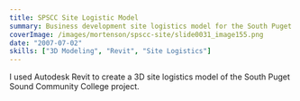 ```yaml
---
title: SPSCC Site Logistic Model
summary: Business development site logistics model for the South Puget Sound Community College project
coverImage: /images/mortenson/spscc-site/slide0031_image155.png
date: "2007-07-02"
skills: ["3D Modeling", "Revit", "Site Logistics"]
---
```


I used Autodesk Revit to create a 3D site logistics model of the South Puget Sound Community College project.

